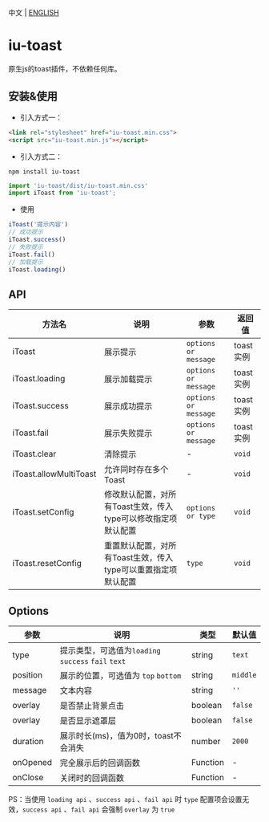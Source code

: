 中文 | [ENGLISH](./README.en.md)

# iu-toast

原生js的toast插件，不依赖任何库。



## 安装&使用
- 引入方式一：
```html
<link rel="stylesheet" href="iu-toast.min.css">
<script src="iu-toast.min.js"></script>
```
- 引入方式二：
```shell
npm install iu-toast
```
```javascript
import 'iu-toast/dist/iu-toast.min.css'
import iToast from 'iu-toast';
```

- 使用
```javascript
iToast('提示内容')
// 成功提示
iToast.success()
// 失败提示
iToast.fail()
// 加载提示
iToast.loading()
```



## API

| 方法名        | 说明         | 参数                | 返回值 |
| ------------- | ------------ | ------------------- | ------ |
| iToast         | 展示提示     | `options or message` | toast实例 |
| iToast.loading | 展示加载提示 | `options or message` | toast实例 |
| iToast.success | 展示成功提示 | `options or message` | toast实例 |
| iToast.fail    | 展示失败提示 | `options or message` | toast实例 |
| iToast.clear   | 清除提示     | -                   | `void` |
| iToast.allowMultiToast | 允许同时存在多个Toast | - | `void` |
| iToast.setConfig | 修改默认配置，对所有Toast生效，传入type可以修改指定项默认配置 | `options or type` | `void` |
| iToast.resetConfig | 重置默认配置，对所有Toast生效，传入type可以重置指定项默认配置 | `type` | `void` |



## Options

| 参数     | 说明                                                | 类型     | 默认值   |
| -------- | --------------------------------------------------- | -------- | -------- |
| type     | 提示类型，可选值为`loading` `success` `fail` `text` | string   | `text`   |
| position | 展示的位置，可选值为 `top` `bottom`                 | string   | `middle` |
| message  | 文本内容                                            | string   | `''`     |
| overlay  | 是否禁止背景点击                                    | boolean  | `false`  |
| overlay  | 是否显示遮罩层                                      | boolean  | `false`  |
| duration | 展示时长(ms)，值为0时，toast不会消失                | number   | `2000`   |
| onOpened | 完全展示后的回调函数                                | Function | -        |
| onClose  | 关闭时的回调函数                                    | Function | -        |

PS：当使用  `loading api` 、`success api` 、`fail api`  时 `type` 配置项会设置无效，`success api` 、`fail api` 会强制 `overlay` 为 `true`

